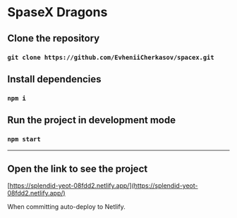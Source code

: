 # SpaseX Dragons

## Clone the repository

### `git clone https://github.com/EvheniiCherkasov/spacex.git`
## Install dependencies
### `npm i`
## Run the project in development mode
### `npm start`

 ___

## Open the link to see the project
[https://splendid-yeot-08fdd2.netlify.app/](https://splendid-yeot-08fdd2.netlify.app/)

When committing auto-deploy to Netlify.




